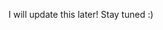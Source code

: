 <!---
OshedheMunasinghe/OshedheMunasinghe is a ✨ special ✨ repository because its `README.md` (this file) appears on your GitHub profile.
You can click the Preview link to take a look at your changes.
--->

I will update this later! Stay tuned :)
